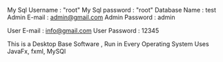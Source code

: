 My Sql Username : "root"
My Sql password : "root"
Database Name : test
Admin E-mail : admin@gmail.com
Admin Password : admin

User E-mail : info@gmail.com
User Password : 12345



This is a Desktop Base Software , Run in Every Operating System
Uses JavaFx, fxml, MySQl